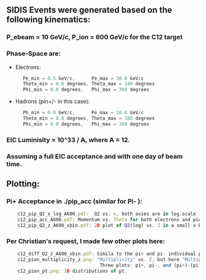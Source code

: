 ## SIDIS Events were generated based on the following kinematics:
### P_ebeam = 10 GeV/c, P_ion = 600 GeV/c for the C12 target
### Phase-Space are:
  * Electrons:   
```js              
      Pe_min = 0.5 GeV/c,      Pe_max = 30.0 GeV/c
      Theta_min = 0.0 degrees, Theta_max = 140 degrees
      Phi_min = 0.0 degrees,   Phi_max = 360 degrees
```
  * Hadrons (pin+/- in this case):
```js
      Ph_min = 0.0 GeV/c,      Pe_max = 10.0 GeV/c
      Theta_min = 0.0 degrees, Theta_max = 180 degrees
      Phi_min = 0.0 degrees,   Phi_max = 360 degrees
```

### EIC Luminisity = 10^33 / A, where A = 12. 
### Assuming a full EIC acceptance and with one day of beam time.

## Plotting:
### Pi+ Acceptance in ./pip_acc (similar for Pi- ):
```js 
    c12_pip_Q2_x_log_A600.pdf:  Q2 vs. x, both axies are in log-scale
    c12_pip_acc_A600.pdf: Momentum vs. Theta for both electrons and pions, respectively.
    c12_pip_Q2_z_A600_xbin.pdf: 2D plot of Q2(log) vs. Z in a small x-bin (0.008<x<0.012). I binned 7 Q2-bins and 7 z-bins and calculate how many counts in each bin with 1-day of EIC running.
```
### Per Christian's request, I made few other plots here:
```js
    c12_diff_Q2_z_A600_xbin.pdf: Simila to the pi+ and pi- individual plots, but here I calculated the differences of pi+ counts to pi- counts.
    c12_pion_multiplicity_z.png: "Multiplicity" vs. Z, but here "Multiplicity" is just simply the ratio of SIDIS XS to inclusive XS. 
                                  Three plots: pi+, pi-, and (pi+)-(pi-)
    c12_pion_pt.png: 1D distributions of pt.
```
    


   
                   
